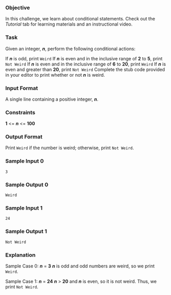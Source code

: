 ### Objective
In this challenge, we learn about conditional statements. Check out the _Tutorial_ tab for learning materials and an instructional video.

### Task
Given an integer, ***n***, perform the following conditional actions:

If ***n*** is odd, print `Weird`
If ***n*** is even and in the inclusive range of **2** to **5**, print `Not Weird`
If ***n*** is even and in the inclusive range of **6** to **20**, print `Weird`
If ***n*** is even and greater than **20**, print `Not Weird`
Complete the stub code provided in your editor to print whether or not ***n*** is weird.

### Input Format

A single line containing a positive integer, ***n***.

### Constraints

**1** <= ***n*** <= **100**

### Output Format

Print `Weird` if the number is weird; otherwise, print `Not Weird`.

### Sample Input 0

`3`

### Sample Output 0

`Weird`

### Sample Input 1

`24`

### Sample Output 1

`Not Weird`

### Explanation

Sample Case 0: ***n*** = **3**
***n*** is odd and odd numbers are weird, so we print `Weird`.

Sample Case 1: ***n*** = **24**
***n*** > **20** and ***n*** is even, so it is not weird. Thus, we print `Not Weird`.